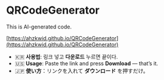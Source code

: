 # QRCodeGenerator
This is AI-generated code.

[https://ahzkwid.github.io/QRCodeGenerator](https://ahzkwid.github.io/QRCodeGenerator)

- 🇰🇷 **사용법**: 링크 넣고 **다운로드** 누르면 끝이다.
- 🇺🇸 **Usage**: Paste the link and press **Download** — that’s it.
- 🇯🇵 **使い方**：リンクを入れて **ダウンロード** を押すだけ。


